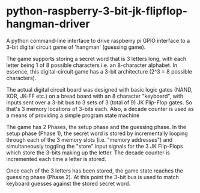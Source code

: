 # python-raspberry-3-bit-jk-flipflop-hangman-driver
A python command-line interface to drive raspberry pi GPIO interface to a 3-bit digital circuit game of 'hangman' (guessing game).

The game supports storing a secret word that is 3 letters long, with each letter being 1 of 8 possible characters i.e. an 8-character alphabet. In essence, this digital-circuit game has a 3-bit architecture (2^3 = 8 possible characters).

The actual digital circuit board was designed with basic logic gates (NAND, XOR, JK-FF etc.) on a bread board with an 8 character "keyboard", with inputs sent over a 3-bit bus to 3 sets of 3 (total of 9) JK Flip-Flop gates. So that's 3 memory locations of 3-bits each. Also, a decade counter is used as a means of providing a simple program state machine

The game has 2 Phases, the setup phase and the guessing phase. In the setup phase (Phase 1), the secret word is stored by incrementally looping through each of the 3 memory slots (i.e. "memory addresses") and simultaneously toggling the "store" input signals for the 3 JK Flip-Flops which store the 3-bits making up the letter. The decade counter is incremented each time a letter is stored.

Once each of the 3 letters has been stored, the game state reaches the guessing phase (Phase 2). At this point the 3-bit bus is used to match keyboard guesses against the stored secret word.
